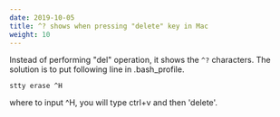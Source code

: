 ```yaml
---
date: 2019-10-05
title: ^? shows when pressing "delete" key in Mac
weight: 10
---
```


Instead of performing "del" operation, it shows the `^?` characters. The
solution is to put following line in .bash_profile.


```
stty erase ^H
```

where to input ^H, you will type ctrl+v and then 'delete'.
